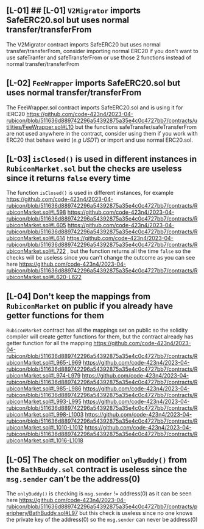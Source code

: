## [L-01] ## [L-01] `V2Migrator` imports SafeERC20.sol but uses normal transfer/transferFrom
The V2Migrator contract imports SafeERC20 but uses normal transfer/transferFrom, consider importing normal ERC20 if you don't want to use safeTranfer and safeTransferFrom or use those 2 functions instead of normal transfer/transferFrom

## [L-02] `FeeWrapper` imports SafeERC20.sol but uses normal transfer/transferFrom
The FeeWrapper.sol contract imports SafeERC20.sol and is using it for IERC20 
https://github.com/code-423n4/2023-04-rubicon/blob/511636d889742296a54392875a35e4c0c4727bb7/contracts/utilities/FeeWrapper.sol#L10 but the functions safeTransfer/safeTransferFrom are not used anywhere in the contract, consider using them if you work with ERC20 that behave weird (*e.g USDT*) or import and use normal ERC20.sol.
## [L-03] `isClosed()` is used in different instances in `RubiconMarket.sol` but the checks are useless since it returns `false` every time
The function `isClosed()` is used in different instances, for example 
https://github.com/code-423n4/2023-04-rubicon/blob/511636d889742296a54392875a35e4c0c4727bb7/contracts/RubiconMarket.sol#L598
https://github.com/code-423n4/2023-04-rubicon/blob/511636d889742296a54392875a35e4c0c4727bb7/contracts/RubiconMarket.sol#L605
https://github.com/code-423n4/2023-04-rubicon/blob/511636d889742296a54392875a35e4c0c4727bb7/contracts/RubiconMarket.sol#L614
https://github.com/code-423n4/2023-04-rubicon/blob/511636d889742296a54392875a35e4c0c4727bb7/contracts/RubiconMarket.sol#L722 , but the function returns all the time `false` so the checks will be useless since you can't change the outcome as you can see here https://github.com/code-423n4/2023-04-rubicon/blob/511636d889742296a54392875a35e4c0c4727bb7/contracts/RubiconMarket.sol#L620-L622
## [L-04] Don't keep the mappings from `RubiconMarket` on public if you already have getter functions for them
`RubiconMarket` contract has all the mappings set on public so the solidity compiler will create getter functions for them, but the contract already has getter function for all the mapping 
https://github.com/code-423n4/2023-04-rubicon/blob/511636d889742296a54392875a35e4c0c4727bb7/contracts/RubiconMarket.sol#L965-L969
https://github.com/code-423n4/2023-04-rubicon/blob/511636d889742296a54392875a35e4c0c4727bb7/contracts/RubiconMarket.sol#L974-L979
https://github.com/code-423n4/2023-04-rubicon/blob/511636d889742296a54392875a35e4c0c4727bb7/contracts/RubiconMarket.sol#L985-L986
https://github.com/code-423n4/2023-04-rubicon/blob/511636d889742296a54392875a35e4c0c4727bb7/contracts/RubiconMarket.sol#L993-L995
https://github.com/code-423n4/2023-04-rubicon/blob/511636d889742296a54392875a35e4c0c4727bb7/contracts/RubiconMarket.sol#L998-L1003
https://github.com/code-423n4/2023-04-rubicon/blob/511636d889742296a54392875a35e4c0c4727bb7/contracts/RubiconMarket.sol#L1010-L1012
https://github.com/code-423n4/2023-04-rubicon/blob/511636d889742296a54392875a35e4c0c4727bb7/contracts/RubiconMarket.sol#L1016-L1018
## [L-05] The check on modifier `onlyBuddy()` from the `BathBuddy.sol` contract is useless since the `msg.sender` can't be the address(0)
The `onlyBuddy()` is checking is `msg.sender` != address(0) as it can be seen here 
https://github.com/code-423n4/2023-04-rubicon/blob/511636d889742296a54392875a35e4c0c4727bb7/contracts/periphery/BathBuddy.sol#L97
but this check is useless since no one knows the private key of the address(0) so the `msg.sender` can never be address(0)